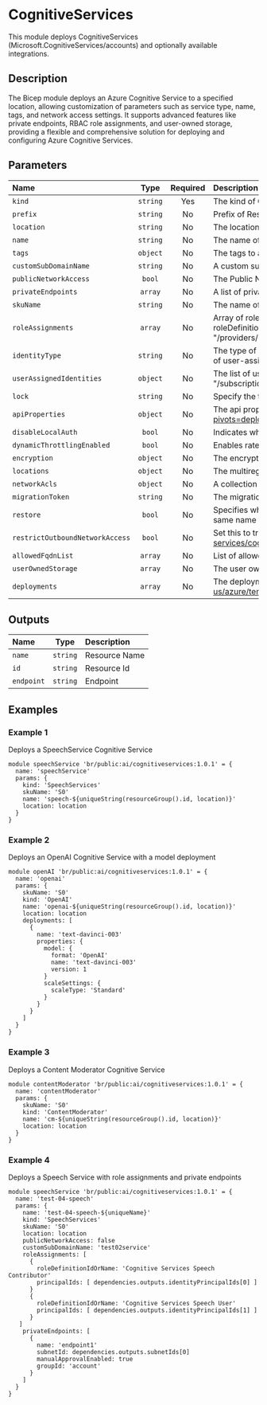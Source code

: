 # CognitiveServices

This module deploys CognitiveServices (Microsoft.CognitiveServices/accounts) and optionally available integrations.

## Description

The Bicep module deploys an Azure Cognitive Service to a specified location, allowing customization of parameters such as service type, name, tags, and network access settings. It supports advanced features like private endpoints, RBAC role assignments, and user-owned storage, providing a flexible and comprehensive solution for deploying and configuring Azure Cognitive Services.

## Parameters

| Name                            | Type     | Required | Description                                                                                                                                                                                                                                                                                                                                                                                  |
| :------------------------------ | :------: | :------: | :------------------------------------------------------------------------------------------------------------------------------------------------------------------------------------------------------------------------------------------------------------------------------------------------------------------------------------------------------------------------------------------- |
| `kind`                          | `string` | Yes      | The kind of Cognitive Service to create. See: https://learn.microsoft.com/en-us/azure/cognitive-services/create-account-bicep for available kinds.                                                                                                                                                                                                                                           |
| `prefix`                        | `string` | No       | Prefix of Resource Name. Not used if name is provided                                                                                                                                                                                                                                                                                                                                        |
| `location`                      | `string` | No       | The location into which your Azure resources should be deployed.                                                                                                                                                                                                                                                                                                                             |
| `name`                          | `string` | No       | The name of the Cognitive Service.                                                                                                                                                                                                                                                                                                                                                           |
| `tags`                          | `object` | No       | The tags to apply to each resource.                                                                                                                                                                                                                                                                                                                                                          |
| `customSubDomainName`           | `string` | No       | A custom subdomain to reach the Cognitive Service.                                                                                                                                                                                                                                                                                                                                           |
| `publicNetworkAccess`           | `bool`   | No       | The Public Network Access setting of the Cognitive Service. When false, only requests from Private Endpoints can access it.                                                                                                                                                                                                                                                                  |
| `privateEndpoints`              | `array`  | No       | A list of private endpoints to connect to the Cognitive Service.                                                                                                                                                                                                                                                                                                                             |
| `skuName`                       | `string` | No       | The name of the SKU.                                                                                                                                                                                                                                                                                                                                                                         |
| `roleAssignments`               | `array`  | No       | Array of role assignment objects that contain the "roleDefinitionIdOrName" and "principalId" to define RBAC role assignments on this resource. In the roleDefinitionIdOrName attribute, provide either the display name of the role definition, or its fully qualified ID in the following format: "/providers/Microsoft.Authorization/roleDefinitions/c2f4ef07-c644-48eb-af81-4b1b4947fb11" |
| `identityType`                  | `string` | No       | The type of identity used for the Cosmos DB account. The type "SystemAssigned, UserAssigned" includes both an implicitly created identity and a set of user-assigned identities. The type "None" will remove any identities from the Cosmos DB account.                                                                                                                                      |
| `userAssignedIdentities`        | `object` | No       | The list of user-assigned managed identities. The user identity dictionary key references will be ARM resource ids in the form: "/subscriptions/{subscriptionId}/resourceGroups/{resourceGroupName}/providers/Microsoft.ManagedIdentity/userAssignedIdentities/{identityName}"                                                                                                               |
| `lock`                          | `string` | No       | Specify the type of lock on Cosmos DB account resource.                                                                                                                                                                                                                                                                                                                                      |
| `apiProperties`                 | `object` | No       | The api properties for special APIs. More info: https://learn.microsoft.com/en-us/azure/templates/microsoft.cognitiveservices/accounts?pivots=deployment-language-bicep#apiproperties                                                                                                                                                                                                        |
| `disableLocalAuth`              | `bool`   | No       | Indicates whether requests using non-AAD authentication are blocked                                                                                                                                                                                                                                                                                                                          |
| `dynamicThrottlingEnabled`      | `bool`   | No       | Enables rate limiting autoscale feature. Requires paid subscription. https://learn.microsoft.com/en-us/azure/cognitive-services/autoscale                                                                                                                                                                                                                                                    |
| `encryption`                    | `object` | No       | The encryption settings of the Cognitive Service.                                                                                                                                                                                                                                                                                                                                            |
| `locations`                     | `object` | No       | The multiregion settings of Cognitive Services account.                                                                                                                                                                                                                                                                                                                                      |
| `networkAcls`                   | `object` | No       | A collection of rules governing the accessibility from specific network locations.                                                                                                                                                                                                                                                                                                           |
| `migrationToken`                | `string` | No       | The migration token for the Cognitive Service.                                                                                                                                                                                                                                                                                                                                               |
| `restore`                       | `bool`   | No       | Specifies whether to a soft-deleted Cognitive Service should be restored. If false, the Cognitive Service needs to be purged before another with the same name can be created.                                                                                                                                                                                                               |
| `restrictOutboundNetworkAccess` | `bool`   | No       | Set this to true for data loss prevention. Will block all outbound traffic except to allowedFqdnList. https://learn.microsoft.com/en-us/azure/cognitive-services/cognitive-services-data-loss-prevention                                                                                                                                                                                     |
| `allowedFqdnList`               | `array`  | No       | List of allowed FQDNs(Fully Qualified Domain Name) for egress from the Cognitive Service.                                                                                                                                                                                                                                                                                                    |
| `userOwnedStorage`              | `array`  | No       | The user owned storage accounts for the Cognitive Service.                                                                                                                                                                                                                                                                                                                                   |
| `deployments`                   | `array`  | No       | The deployments for Cognitive Services that support them. See: https://docs.microsoft.com/en-us/azure/templates/microsoft.cognitiveservices/accounts/deployments for available properties.                                                                                                                                                                                                   |

## Outputs

| Name       | Type     | Description   |
| :--------- | :------: | :------------ |
| `name`     | `string` | Resource Name |
| `id`       | `string` | Resource Id   |
| `endpoint` | `string` | Endpoint      |

## Examples

### Example 1

Deploys a SpeechService Cognitive Service

```bicep
module speechService 'br/public:ai/cognitiveservices:1.0.1' = {
  name: 'speechService'
  params: {
    kind: 'SpeechServices'
    skuName: 'S0'
    name: 'speech-${uniqueString(resourceGroup().id, location)}'
    location: location
  }
}
```

### Example 2

Deploys an OpenAI Cognitive Service with a model deployment

```bicep
module openAI 'br/public:ai/cognitiveservices:1.0.1' = {
  name: 'openai'
  params: {
    skuName: 'S0'
    kind: 'OpenAI'
    name: 'openai-${uniqueString(resourceGroup().id, location)}'
    location: location
    deployments: [
      {
        name: 'text-davinci-003'
        properties: {
          model: {
            format: 'OpenAI'
            name: 'text-davinci-003'
            version: 1
          }
          scaleSettings: {
            scaleType: 'Standard'
          }
        }
      }
    ]
  }
}
```

### Example 3

Deploys a Content Moderator Cognitive Service

```bicep
module contentModerator 'br/public:ai/cognitiveservices:1.0.1' = {
  name: 'contentModerator'
  params: {
    skuName: 'S0'
    kind: 'ContentModerator'
    name: 'cm-${uniqueString(resourceGroup().id, location)}'
    location: location
  }
}
```

### Example 4

Deploys a Speech Service with role assignments and private endpoints

```bicep
module speechService 'br/public:ai/cognitiveservices:1.0.1' = {
  name: 'test-04-speech'
  params: {
    name: 'test-04-speech-${uniqueName}'
    kind: 'SpeechServices'
    skuName: 'S0'
    location: location
    publicNetworkAccess: false
    customSubDomainName: 'test02service'
    roleAssignments: [
      {
        roleDefinitionIdOrName: 'Cognitive Services Speech Contributor'
        principalIds: [ dependencies.outputs.identityPrincipalIds[0] ]
      }
      {
        roleDefinitionIdOrName: 'Cognitive Services Speech User'
        principalIds: [ dependencies.outputs.identityPrincipalIds[1] ]
      }
   ]
    privateEndpoints: [
      {
        name: 'endpoint1'
        subnetId: dependencies.outputs.subnetIds[0]
        manualApprovalEnabled: true
        groupId: 'account'
      }
    ]
  }
}
```